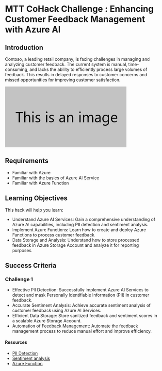 # MTT CoHack Challenge : Enhancing Customer Feedback Management with Azure AI 

## Introduction

Contoso, a leading retail company, is facing challenges in managing and analyzing customer feedback. The current system is manual, time-consuming, and lacks the ability to efficiently process large volumes of feedback. This results in delayed responses to customer concerns and missed opportunities for improving customer satisfaction.

![image](./images/image.png)

## Requirements

- Familiar with Azure 
- Familiar with the basics of Azure AI Service
- Familiar with Azure Function

## Learning Objectives

This hack will help you learn:

- Understand Azure AI Services: Gain a comprehensive understanding of Azure AI capabilities, including PII detection and sentiment analysis.
- Implement Azure Functions: Learn how to create and deploy Azure Functions to process customer feedback.
- Data Storage and Analysis: Understand how to store processed feedback in Azure Storage Account and analyze it for reporting purposes.

## Success Criteria

### Challenge 1

- Effective PII Detection: Successfully implement Azure AI Services to detect and mask Personally Identifiable Information (PII) in customer feedback.
- Accurate Sentiment Analysis: Achieve accurate sentiment analysis of customer feedback using Azure AI Services.
- Efficient Data Storage: Store sanitized feedback and sentiment scores in a scalable Azure Storage Account.
- Automation of Feedback Management: Automate the feedback management process to reduce manual effort and improve efficiency.
  
#### Resources

- [PII Detection]([https://learn.microsoft.com](https://learn.microsoft.com/en-us/azure/ai-services/language-service/personally-identifiable-information/quickstart?tabs=windows&pivots=programming-language-python))
- [Sentiment analysis]([https://learn.microsoft.com](https://learn.microsoft.com/en-us/azure/synapse-analytics/machine-learning/tutorial-cognitive-services-sentiment))
- [Azure Function]([https://learn.microsoft.com](https://learn.microsoft.com/en-us/azure/azure-functions/functions-get-started?pivots=programming-language-python))


